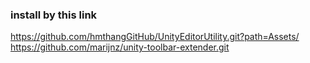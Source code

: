 ### install by this link 
https://github.com/hmthangGitHub/UnityEditorUtility.git?path=Assets/
https://github.com/marijnz/unity-toolbar-extender.git
